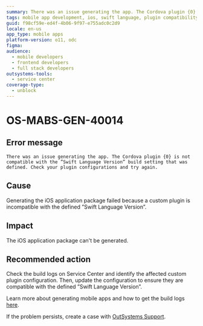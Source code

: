 ```yaml
---
summary: There was an issue generating the app. The Cordova plugin {0} is not compatible with the ”Swift Language Version” build setting that was defined. Check your plugin configurations and try again.
tags: mobile app development, ios, swift language, plugin compatibility, build errors
guid: f98cf59e-ed4f-4b06-9f97-e755adc0c2d9
locale: en-us
app_type: mobile apps
platform-version: o11, odc
figma:
audience:
  - mobile developers
  - frontend developers
  - full stack developers
outsystems-tools:
  - service center
coverage-type:
  - unblock
---
```


# OS-MABS-GEN-40014

## Error message

`There was an issue generating the app. The Cordova plugin {0} is not compatible with the ”Swift Language Version” build setting that was defined. Check your plugin configurations and try again.`

## Cause

Generating the iOS application package failed because a custom plugin is incompatible with the defined ”Swift Language Version”.

## Impact

The iOS application package can't be generated.

## Recommended action

Check the build logs on Service Center and identify the affected custom plugin configuration. Then, update the configuration to ensure they are compatible with the defined ”Swift Language Version”.

Learn more about generating mobile apps and how to get the build logs [here](https://success.outsystems.com/Documentation/11/Delivering_Mobile_Apps/Generate_and_Distribute_Your_Mobile_App#download-mobile-app-build-logs).

If the problem persists, create a case with [OutSystems Support](https://www.outsystems.com/support/portal/open-support-case?ErrorCode=OS-MABS-GEN-40014).
